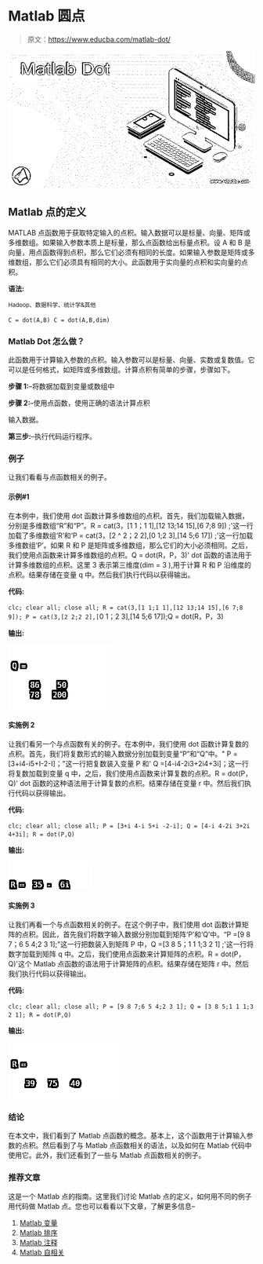 # Matlab 圆点

> 原文：<https://www.educba.com/matlab-dot/>

![Matlab Dot](img/45402d8dd6c1bf13e74ea5360cf404d5.png)



## Matlab 点的定义

MATLAB 点函数用于获取特定输入的点积。输入数据可以是标量、向量、矩阵或多维数组。如果输入参数本质上是标量，那么点函数给出标量点积。设 A 和 B 是向量，用点函数得到点积，那么它们必须有相同的长度。如果输入参数是矩阵或多维数组，那么它们必须具有相同的大小。此函数用于实向量的点积和实向量的点积。

**语法:**

<small>Hadoop、数据科学、统计学&其他</small>

`C = dot(A,B)
C = dot(A,B,dim)`

### Matlab Dot 怎么做？

此函数用于计算输入参数的点积。输入参数可以是标量、向量、实数或复数值。它可以是任何格式，如矩阵或多维数组。计算点积有简单的步骤，步骤如下。

**步骤 1:**–将数据加载到变量或数组中

**步骤 2:**–使用点函数，使用正确的语法计算点积

输入数据。

**第三步:**–执行代码运行程序。

### 例子

让我们看看与点函数相关的例子。

#### 示例#1

在本例中，我们使用 dot 函数计算多维数组的点积。首先，我们加载输入数据，分别是多维数组“R”和“P”。R = cat(3，[1 1；1 1],[12 13;14 15],[6 7;8 9]) ;'这一行加载了多维数组‘R’和‘P = cat(3，[2 ^ 2；2 2],[0 1;2 3],[14 5;6 17]) ;'这一行加载多维数组‘P’。如果 R 和 P 是矩阵或多维数组，那么它们的大小必须相同。之后，我们使用点函数来计算多维数组的点积。Q = dot(R，P，3)' dot 函数的语法用于计算多维数组的点积。这里 3 表示第三维度(dim = 3 ),用于计算 R 和 P 沿维度的点积。结果存储在变量 q 中。然后我们执行代码以获得输出。

**代码:**

`clc;
clear all;
close all;
R = cat(3,[1 1;1 1],[12 13;14 15],[6 7;8 9]);
P = cat(3,[2 2;2 2],[`0 1；2 3],[14 5;6 17]);Q = dot(R，P，3)

**输出:**

![matlab dot 1](img/2d0c5a9353d03223a4793e5d0704e069.png)



#### 实施例 2

让我们看另一个与点函数有关的例子。在本例中，我们使用 dot 函数计算复数的点积。首先，我们将复数形式的输入数据分别加载到变量“P”和“Q”中。" P =[3+i4-i5+I-2-I]；"这一行把复数装入变量 P 和' Q =[4-i4-2i3+2i4+3i]；这一行将复数加载到变量 q 中，之后，我们使用点函数来计算复数的点积。R = dot(P，Q)' dot 函数的这种语法用于计算复数的点积。结果存储在变量 r 中。然后我们执行代码以获得输出。

**代码:**

`clc;
clear all;
close all;
P = [3+i 4-i 5+i -2-i];
Q = [4-i 4-2i 3+2i 4+3i];
R = dot(P,Q)`

**输出:**

![matlab dot 2](img/535daca13762f79e5d23c32cbdc7119c.png)



#### 实施例 3

让我们再看一个与点函数相关的例子。在这个例子中，我们使用 dot 函数计算矩阵的点积。因此，首先我们将数字输入数据分别加载到矩阵‘P’和‘Q’中。“P =[9 8 7；6 5 4;2 3 1];"这一行把数装入到矩阵 P 中，Q =[3 8 5；1 1 1;3 2 1] ;'这一行将数字加载到矩阵 q 中。之后，我们使用点函数来计算矩阵的点积。R = dot(P，Q)'这个 Matlab 点函数的语法用于计算矩阵的点积。结果存储在矩阵 r 中。然后我们执行代码以获得输出。

**代码:**

`clc;
clear all;
close all;
P = [9 8 7;6 5 4;2 3 1];
Q = [3 8 5;1 1 1;3 2 1];
R = dot(P,Q)`

**输出:**

![example matlab 3](img/91ae7c604ef031ed33d9f273dbfd40c1.png)



### 结论

在本文中，我们看到了 Matlab 点函数的概念。基本上，这个函数用于计算输入参数的点积。然后看到了与 Matlab 点函数相关的语法，以及如何在 Matlab 代码中使用它。此外，我们还看到了一些与 Matlab 点函数相关的例子。

### 推荐文章

这是一个 Matlab 点的指南。这里我们讨论 Matlab 点的定义，如何用不同的例子用代码做 Matlab 点。您也可以看看以下文章，了解更多信息–

1.  [Matlab 变量](https://www.educba.com/matlab-variables/)
2.  [Matlab 排序](https://www.educba.com/matlab-sort/)
3.  [Matlab 注释](https://www.educba.com/matlab-annotation/)
4.  [Matlab 自相关](https://www.educba.com/matlab-autocorrelation/)





